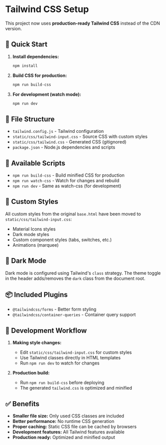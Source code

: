 # Tailwind CSS Setup

This project now uses **production-ready Tailwind CSS** instead of the CDN version.

## 🚀 Quick Start

1. **Install dependencies:**
   ```bash
   npm install
   ```

2. **Build CSS for production:**
   ```bash
   npm run build-css
   ```

3. **For development (watch mode):**
   ```bash
   npm run dev
   ```

## 📁 File Structure

- `tailwind.config.js` - Tailwind configuration
- `static/css/tailwind-input.css` - Source CSS with custom styles
- `static/css/tailwind.css` - Generated CSS (gitignored)
- `package.json` - Node.js dependencies and scripts

## 🔧 Available Scripts

- `npm run build-css` - Build minified CSS for production
- `npm run watch-css` - Watch for changes and rebuild
- `npm run dev` - Same as watch-css (for development)

## 🎨 Custom Styles

All custom styles from the original `base.html` have been moved to `static/css/tailwind-input.css`:

- Material Icons styles
- Dark mode styles  
- Custom component styles (tabs, switches, etc.)
- Animations (marquee)

## 🌙 Dark Mode

Dark mode is configured using Tailwind's `class` strategy. The theme toggle in the header adds/removes the `dark` class from the document root.

## 📦 Included Plugins

- `@tailwindcss/forms` - Better form styling
- `@tailwindcss/container-queries` - Container query support

## 🔄 Development Workflow

1. **Making style changes:**
   - Edit `static/css/tailwind-input.css` for custom styles
   - Use Tailwind classes directly in HTML templates
   - Run `npm run dev` to watch for changes

2. **Production build:**
   - Run `npm run build-css` before deploying
   - The generated `tailwind.css` is optimized and minified

## ✅ Benefits

- **Smaller file size:** Only used CSS classes are included
- **Better performance:** No runtime CSS generation
- **Proper caching:** Static CSS file can be cached by browsers
- **Development features:** All Tailwind features available
- **Production ready:** Optimized and minified output 